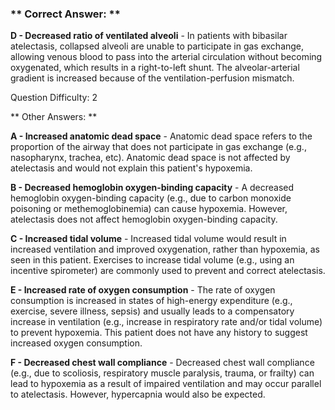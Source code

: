 ### ** Correct Answer: **

**D - Decreased ratio of ventilated alveoli** - In patients with bibasilar atelectasis, collapsed alveoli are unable to participate in gas exchange, allowing venous blood to pass into the arterial circulation without becoming oxygenated, which results in a right-to-left shunt. The alveolar-arterial gradient is increased because of the ventilation-perfusion mismatch.

Question Difficulty: 2

** Other Answers: **

**A - Increased anatomic dead space** - Anatomic dead space refers to the proportion of the airway that does not participate in gas exchange (e.g., nasopharynx, trachea, etc). Anatomic dead space is not affected by atelectasis and would not explain this patient's hypoxemia.

**B - Decreased hemoglobin oxygen-binding capacity** - A decreased hemoglobin oxygen-binding capacity (e.g., due to carbon monoxide poisoning or methemoglobinemia) can cause hypoxemia. However, atelectasis does not affect hemoglobin oxygen-binding capacity.

**C - Increased tidal volume** - Increased tidal volume would result in increased ventilation and improved oxygenation, rather than hypoxemia, as seen in this patient. Exercises to increase tidal volume (e.g., using an incentive spirometer) are commonly used to prevent and correct atelectasis.

**E - Increased rate of oxygen consumption** - The rate of oxygen consumption is increased in states of high-energy expenditure (e.g., exercise, severe illness, sepsis) and usually leads to a compensatory increase in ventilation (e.g., increase in respiratory rate and/or tidal volume) to prevent hypoxemia. This patient does not have any history to suggest increased oxygen consumption.

**F - Decreased chest wall compliance** - Decreased chest wall compliance (e.g., due to scoliosis, respiratory muscle paralysis, trauma, or frailty) can lead to hypoxemia as a result of impaired ventilation and may occur parallel to atelectasis. However, hypercapnia would also be expected.

